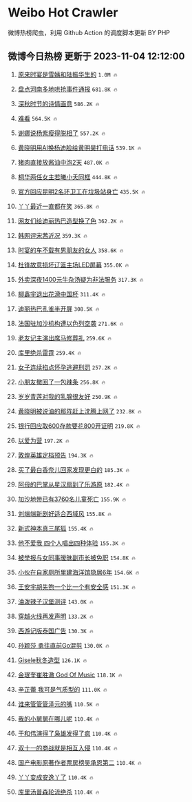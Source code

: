 # Weibo Hot Crawler 



微博热榜爬虫，利用 Github Action 的调度脚本更新 BY PHP 


## 微博今日热榜 更新于 2023-11-04 12:12:00 
1. [原来时宴是雪姨和陆振华生的](https://s.weibo.com/weibo?q=%E5%8E%9F%E6%9D%A5%E6%97%B6%E5%AE%B4%E6%98%AF%E9%9B%AA%E5%A7%A8%E5%92%8C%E9%99%86%E6%8C%AF%E5%8D%8E%E7%94%9F%E7%9A%84&t=31&band_rank=1&Refer=top) `1.0M 🔥` 

1. [盘点河南多地哄抢事件通报](https://s.weibo.com/weibo?q=%23%E7%9B%98%E7%82%B9%E6%B2%B3%E5%8D%97%E5%A4%9A%E5%9C%B0%E5%93%84%E6%8A%A2%E4%BA%8B%E4%BB%B6%E9%80%9A%E6%8A%A5%23&t=31&band_rank=2&Refer=top) `681.8K 🔥` 

1. [深秋时节的诗情画意](https://s.weibo.com/weibo?q=%23%E6%B7%B1%E7%A7%8B%E6%97%B6%E8%8A%82%E7%9A%84%E8%AF%97%E6%83%85%E7%94%BB%E6%84%8F%23&t=31&band_rank=3&Refer=top) `586.2K 🔥` 

1. [难看](https://s.weibo.com/weibo?q=%E9%9A%BE%E7%9C%8B&t=31&band_rank=4&Refer=top) `564.5K 🔥` 

1. [谢娜说杨紫瘦得脱相了](https://s.weibo.com/weibo?q=%23%E8%B0%A2%E5%A8%9C%E8%AF%B4%E6%9D%A8%E7%B4%AB%E7%98%A6%E5%BE%97%E8%84%B1%E7%9B%B8%E4%BA%86%23&t=31&band_rank=5&Refer=top) `557.2K 🔥` 

1. [黄晓明用AI换杨迪脸给黄明昊打电话](https://s.weibo.com/weibo?q=%E9%BB%84%E6%99%93%E6%98%8E%E7%94%A8AI%E6%8D%A2%E6%9D%A8%E8%BF%AA%E8%84%B8%E7%BB%99%E9%BB%84%E6%98%8E%E6%98%8A%E6%89%93%E7%94%B5%E8%AF%9D&t=31&band_rank=6&Refer=top) `539.1K 🔥` 

1. [猪肉直接放酱油中泡2天](https://s.weibo.com/weibo?q=%E7%8C%AA%E8%82%89%E7%9B%B4%E6%8E%A5%E6%94%BE%E9%85%B1%E6%B2%B9%E4%B8%AD%E6%B3%A12%E5%A4%A9&t=31&band_rank=7&Refer=top) `487.0K 🔥` 

1. [桐华两任女主若曦小夭同框](https://s.weibo.com/weibo?q=%23%E6%A1%90%E5%8D%8E%E4%B8%A4%E4%BB%BB%E5%A5%B3%E4%B8%BB%E8%8B%A5%E6%9B%A6%E5%B0%8F%E5%A4%AD%E5%90%8C%E6%A1%86%23&t=31&band_rank=8&Refer=top) `444.8K 🔥` 

1. [官方回应昆明2名环卫工在垃圾站身亡](https://s.weibo.com/weibo?q=%23%E5%AE%98%E6%96%B9%E5%9B%9E%E5%BA%94%E6%98%86%E6%98%8E2%E5%90%8D%E7%8E%AF%E5%8D%AB%E5%B7%A5%E5%9C%A8%E5%9E%83%E5%9C%BE%E7%AB%99%E8%BA%AB%E4%BA%A1%23&t=31&band_rank=9&Refer=top) `435.5K 🔥` 

1. [丫丫最近一直都在笑](https://s.weibo.com/weibo?q=%23%E4%B8%AB%E4%B8%AB%E6%9C%80%E8%BF%91%E4%B8%80%E7%9B%B4%E9%83%BD%E5%9C%A8%E7%AC%91%23&t=31&band_rank=10&Refer=top) `365.8K 🔥` 

1. [网友们给迪丽热巴造型换了色](https://s.weibo.com/weibo?q=%23%E7%BD%91%E5%8F%8B%E4%BB%AC%E7%BB%99%E8%BF%AA%E4%B8%BD%E7%83%AD%E5%B7%B4%E9%80%A0%E5%9E%8B%E6%8D%A2%E4%BA%86%E8%89%B2%23&t=31&band_rank=11&Refer=top) `362.2K 🔥` 

1. [韩网评宋茜近况](https://s.weibo.com/weibo?q=%23%E9%9F%A9%E7%BD%91%E8%AF%84%E5%AE%8B%E8%8C%9C%E8%BF%91%E5%86%B5%23&t=31&band_rank=12&Refer=top) `359.3K 🔥` 

1. [时宴的车不载有男朋友的女人](https://s.weibo.com/weibo?q=%23%E6%97%B6%E5%AE%B4%E7%9A%84%E8%BD%A6%E4%B8%8D%E8%BD%BD%E6%9C%89%E7%94%B7%E6%9C%8B%E5%8F%8B%E7%9A%84%E5%A5%B3%E4%BA%BA%23&t=31&band_rank=13&Refer=top) `358.6K 🔥` 

1. [杜锋故意损坏辽篮主场LED屏幕](https://s.weibo.com/weibo?q=%23%E6%9D%9C%E9%94%8B%E6%95%85%E6%84%8F%E6%8D%9F%E5%9D%8F%E8%BE%BD%E7%AF%AE%E4%B8%BB%E5%9C%BALED%E5%B1%8F%E5%B9%95%23&t=31&band_rank=14&Refer=top) `355.0K 🔥` 

1. [外卖深夜1400元牛杂汤疑为非法服务](https://s.weibo.com/weibo?q=%23%E5%A4%96%E5%8D%96%E6%B7%B1%E5%A4%9C1400%E5%85%83%E7%89%9B%E6%9D%82%E6%B1%A4%E7%96%91%E4%B8%BA%E9%9D%9E%E6%B3%95%E6%9C%8D%E5%8A%A1%23&t=31&band_rank=15&Refer=top) `317.3K 🔥` 

1. [柳鑫宇退出花滑中国杯](https://s.weibo.com/weibo?q=%23%E6%9F%B3%E9%91%AB%E5%AE%87%E9%80%80%E5%87%BA%E8%8A%B1%E6%BB%91%E4%B8%AD%E5%9B%BD%E6%9D%AF%23&t=31&band_rank=16&Refer=top) `311.4K 🔥` 

1. [迪丽热巴孔雀半开屏](https://s.weibo.com/weibo?q=%23%E8%BF%AA%E4%B8%BD%E7%83%AD%E5%B7%B4%E5%AD%94%E9%9B%80%E5%8D%8A%E5%BC%80%E5%B1%8F%23&t=31&band_rank=17&Refer=top) `308.5K 🔥` 

1. [法国驻加沙机构遭以色列空袭](https://s.weibo.com/weibo?q=%23%E6%B3%95%E5%9B%BD%E9%A9%BB%E5%8A%A0%E6%B2%99%E6%9C%BA%E6%9E%84%E9%81%AD%E4%BB%A5%E8%89%B2%E5%88%97%E7%A9%BA%E8%A2%AD%23&t=31&band_rank=18&Refer=top) `271.6K 🔥` 

1. [老友记主演出席马修葬礼](https://s.weibo.com/weibo?q=%E8%80%81%E5%8F%8B%E8%AE%B0%E4%B8%BB%E6%BC%94%E5%87%BA%E5%B8%AD%E9%A9%AC%E4%BF%AE%E8%91%AC%E7%A4%BC&t=31&band_rank=19&Refer=top) `259.6K 🔥` 

1. [库里绝杀雷霆](https://s.weibo.com/weibo?q=%23%E5%BA%93%E9%87%8C%E7%BB%9D%E6%9D%80%E9%9B%B7%E9%9C%86%23&t=31&band_rank=20&Refer=top) `259.4K 🔥` 

1. [女子连续掐点怀孕逃避刑罚](https://s.weibo.com/weibo?q=%23%E5%A5%B3%E5%AD%90%E8%BF%9E%E7%BB%AD%E6%8E%90%E7%82%B9%E6%80%80%E5%AD%95%E9%80%83%E9%81%BF%E5%88%91%E7%BD%9A%23&t=31&band_rank=21&Refer=top) `257.2K 🔥` 

1. [小朋友撤回了一包辣条](https://s.weibo.com/weibo?q=%23%E5%B0%8F%E6%9C%8B%E5%8F%8B%E6%92%A4%E5%9B%9E%E4%BA%86%E4%B8%80%E5%8C%85%E8%BE%A3%E6%9D%A1%23&t=31&band_rank=22&Refer=top) `256.8K 🔥` 

1. [岁岁青莲对我的乳腺很友好](https://s.weibo.com/weibo?q=%23%E5%B2%81%E5%B2%81%E9%9D%92%E8%8E%B2%E5%AF%B9%E6%88%91%E7%9A%84%E4%B9%B3%E8%85%BA%E5%BE%88%E5%8F%8B%E5%A5%BD%23&t=31&band_rank=23&Refer=top) `250.9K 🔥` 

1. [黄晓明被说油的那阵赶上沈腾上网了](https://s.weibo.com/weibo?q=%23%E9%BB%84%E6%99%93%E6%98%8E%E8%A2%AB%E8%AF%B4%E6%B2%B9%E7%9A%84%E9%82%A3%E9%98%B5%E8%B5%B6%E4%B8%8A%E6%B2%88%E8%85%BE%E4%B8%8A%E7%BD%91%E4%BA%86%23&t=31&band_rank=24&Refer=top) `232.8K 🔥` 

1. [银行回应取600存款要花800开证明](https://s.weibo.com/weibo?q=%23%E9%93%B6%E8%A1%8C%E5%9B%9E%E5%BA%94%E5%8F%96600%E5%AD%98%E6%AC%BE%E8%A6%81%E8%8A%B1800%E5%BC%80%E8%AF%81%E6%98%8E%23&t=31&band_rank=25&Refer=top) `219.8K 🔥` 

1. [以爱为营](https://s.weibo.com/weibo?q=%E4%BB%A5%E7%88%B1%E4%B8%BA%E8%90%A5&t=31&band_rank=26&Refer=top) `197.2K 🔥` 

1. [敦煌英雄定档预告](https://s.weibo.com/weibo?q=%23%E6%95%A6%E7%85%8C%E8%8B%B1%E9%9B%84%E5%AE%9A%E6%A1%A3%E9%A2%84%E5%91%8A%23&t=31&band_rank=27&Refer=top) `194.3K 🔥` 

1. [买了最白香奈儿回家发现更白的](https://s.weibo.com/weibo?q=%23%E4%B9%B0%E4%BA%86%E6%9C%80%E7%99%BD%E9%A6%99%E5%A5%88%E5%84%BF%E5%9B%9E%E5%AE%B6%E5%8F%91%E7%8E%B0%E6%9B%B4%E7%99%BD%E7%9A%84%23&t=31&band_rank=28&Refer=top) `185.3K 🔥` 

1. [阿母的巴掌从星汉扇到了乐游原](https://s.weibo.com/weibo?q=%E9%98%BF%E6%AF%8D%E7%9A%84%E5%B7%B4%E6%8E%8C%E4%BB%8E%E6%98%9F%E6%B1%89%E6%89%87%E5%88%B0%E4%BA%86%E4%B9%90%E6%B8%B8%E5%8E%9F&t=31&band_rank=29&Refer=top) `182.4K 🔥` 

1. [加沙地带已有3760名儿童死亡](https://s.weibo.com/weibo?q=%23%E5%8A%A0%E6%B2%99%E5%9C%B0%E5%B8%A6%E5%B7%B2%E6%9C%893760%E5%90%8D%E5%84%BF%E7%AB%A5%E6%AD%BB%E4%BA%A1%23&t=31&band_rank=30&Refer=top) `155.9K 🔥` 

1. [刘端端新剧好适合西域风](https://s.weibo.com/weibo?q=%23%E5%88%98%E7%AB%AF%E7%AB%AF%E6%96%B0%E5%89%A7%E5%A5%BD%E9%80%82%E5%90%88%E8%A5%BF%E5%9F%9F%E9%A3%8E%23&t=31&band_rank=31&Refer=top) `155.8K 🔥` 

1. [新式神本真三尾狐](https://s.weibo.com/weibo?q=%23%E6%96%B0%E5%BC%8F%E7%A5%9E%E6%9C%AC%E7%9C%9F%E4%B8%89%E5%B0%BE%E7%8B%90%23&t=31&band_rank=32&Refer=top) `155.4K 🔥` 

1. [他不爱我 四个人唱出四种体验](https://s.weibo.com/weibo?q=%E4%BB%96%E4%B8%8D%E7%88%B1%E6%88%91%20%E5%9B%9B%E4%B8%AA%E4%BA%BA%E5%94%B1%E5%87%BA%E5%9B%9B%E7%A7%8D%E4%BD%93%E9%AA%8C&t=31&band_rank=33&Refer=top) `155.3K 🔥` 

1. [被举报与女同事暧昧副市长被免职](https://s.weibo.com/weibo?q=%23%E8%A2%AB%E4%B8%BE%E6%8A%A5%E4%B8%8E%E5%A5%B3%E5%90%8C%E4%BA%8B%E6%9A%A7%E6%98%A7%E5%89%AF%E5%B8%82%E9%95%BF%E8%A2%AB%E5%85%8D%E8%81%8C%23&t=31&band_rank=34&Refer=top) `154.8K 🔥` 

1. [小伙在自家厕所里建海洋馆隐居6年](https://s.weibo.com/weibo?q=%23%E5%B0%8F%E4%BC%99%E5%9C%A8%E8%87%AA%E5%AE%B6%E5%8E%95%E6%89%80%E9%87%8C%E5%BB%BA%E6%B5%B7%E6%B4%8B%E9%A6%86%E9%9A%90%E5%B1%856%E5%B9%B4%23&t=31&band_rank=35&Refer=top) `154.6K 🔥` 

1. [王安宇胡先煦一个比一个有安全感](https://s.weibo.com/weibo?q=%23%E7%8E%8B%E5%AE%89%E5%AE%87%E8%83%A1%E5%85%88%E7%85%A6%E4%B8%80%E4%B8%AA%E6%AF%94%E4%B8%80%E4%B8%AA%E6%9C%89%E5%AE%89%E5%85%A8%E6%84%9F%23&t=31&band_rank=36&Refer=top) `151.3K 🔥` 

1. [油泼辣子汉堡测评](https://s.weibo.com/weibo?q=%23%E6%B2%B9%E6%B3%BC%E8%BE%A3%E5%AD%90%E6%B1%89%E5%A0%A1%E6%B5%8B%E8%AF%84%23&t=31&band_rank=37&Refer=top) `143.0K 🔥` 

1. [穿越火线再发声明](https://s.weibo.com/weibo?q=%23%E7%A9%BF%E8%B6%8A%E7%81%AB%E7%BA%BF%E5%86%8D%E5%8F%91%E5%A3%B0%E6%98%8E%23&t=31&band_rank=38&Refer=top) `133.2K 🔥` 

1. [西游记版泰国广告](https://s.weibo.com/weibo?q=%E8%A5%BF%E6%B8%B8%E8%AE%B0%E7%89%88%E6%B3%B0%E5%9B%BD%E5%B9%BF%E5%91%8A&t=31&band_rank=39&Refer=top) `130.3K 🔥` 

1. [孙颖莎 勇往直前Go混剪](https://s.weibo.com/weibo?q=%E5%AD%99%E9%A2%96%E8%8E%8E%20%E5%8B%87%E5%BE%80%E7%9B%B4%E5%89%8DGo%E6%B7%B7%E5%89%AA&t=31&band_rank=40&Refer=top) `130.0K 🔥` 

1. [Gisele秋冬造型](https://s.weibo.com/weibo?q=Gisele%E7%A7%8B%E5%86%AC%E9%80%A0%E5%9E%8B&t=31&band_rank=41&Refer=top) `126.1K 🔥` 

1. [金珉奎崔胜澈 God Of Music](https://s.weibo.com/weibo?q=%E9%87%91%E7%8F%89%E5%A5%8E%E5%B4%94%E8%83%9C%E6%BE%88%20God%20Of%20Music&t=31&band_rank=42&Refer=top) `118.1K 🔥` 

1. [辛芷蕾 我可是气质型的](https://s.weibo.com/weibo?q=%E8%BE%9B%E8%8A%B7%E8%95%BE%20%E6%88%91%E5%8F%AF%E6%98%AF%E6%B0%94%E8%B4%A8%E5%9E%8B%E7%9A%84&t=31&band_rank=43&Refer=top) `111.0K 🔥` 

1. [谁来管管管泽元的嘴](https://s.weibo.com/weibo?q=%23%E8%B0%81%E6%9D%A5%E7%AE%A1%E7%AE%A1%E7%AE%A1%E6%B3%BD%E5%85%83%E7%9A%84%E5%98%B4%23&t=31&band_rank=44&Refer=top) `110.5K 🔥` 

1. [我的小舅舅在哪儿呢](https://s.weibo.com/weibo?q=%23%E6%88%91%E7%9A%84%E5%B0%8F%E8%88%85%E8%88%85%E5%9C%A8%E5%93%AA%E5%84%BF%E5%91%A2%23&t=31&band_rank=45&Refer=top) `110.4K 🔥` 

1. [于和伟演得了枭雄发得了疯](https://s.weibo.com/weibo?q=%E4%BA%8E%E5%92%8C%E4%BC%9F%E6%BC%94%E5%BE%97%E4%BA%86%E6%9E%AD%E9%9B%84%E5%8F%91%E5%BE%97%E4%BA%86%E7%96%AF&t=31&band_rank=46&Refer=top) `110.4K 🔥` 

1. [双十一的商战就是相互入侵](https://s.weibo.com/weibo?q=%23%E5%8F%8C%E5%8D%81%E4%B8%80%E7%9A%84%E5%95%86%E6%88%98%E5%B0%B1%E6%98%AF%E7%9B%B8%E4%BA%92%E5%85%A5%E4%BE%B5%23&t=31&band_rank=47&Refer=top) `110.4K 🔥` 

1. [国产电影原著作者票房榜吴承恩第二](https://s.weibo.com/weibo?q=%E5%9B%BD%E4%BA%A7%E7%94%B5%E5%BD%B1%E5%8E%9F%E8%91%97%E4%BD%9C%E8%80%85%E7%A5%A8%E6%88%BF%E6%A6%9C%E5%90%B4%E6%89%BF%E6%81%A9%E7%AC%AC%E4%BA%8C&t=31&band_rank=48&Refer=top) `110.4K 🔥` 

1. [丫丫变成安逸丫了](https://s.weibo.com/weibo?q=%23%E4%B8%AB%E4%B8%AB%E5%8F%98%E6%88%90%E5%AE%89%E9%80%B8%E4%B8%AB%E4%BA%86%23&t=31&band_rank=49&Refer=top) `110.4K 🔥` 

1. [库里汤普森轮流绝杀](https://s.weibo.com/weibo?q=%23%E5%BA%93%E9%87%8C%E6%B1%A4%E6%99%AE%E6%A3%AE%E8%BD%AE%E6%B5%81%E7%BB%9D%E6%9D%80%23&t=31&band_rank=50&Refer=top) `110.4K 🔥` 

